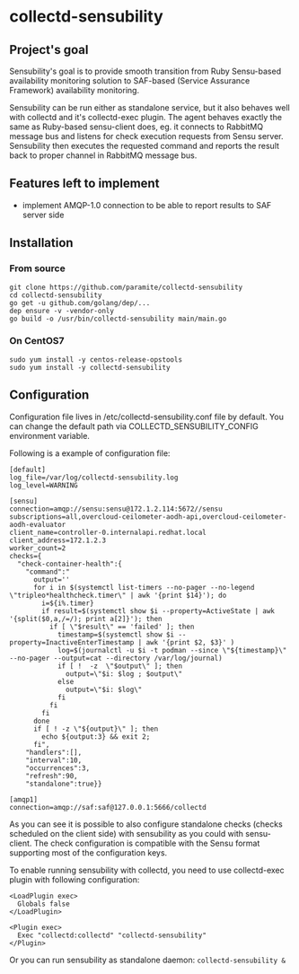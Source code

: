 # collectd-sensubility

## Project's goal

Sensubility's goal is to provide smooth transition from Ruby Sensu-based availability monitoring solution to SAF-based
(Service Assurance Framework) availability monitoring.

Sensubility can be run either as standalone service, but it also behaves well with collectd and it's collectd-exec plugin.
The agent behaves exactly the same as Ruby-based sensu-client does, eg. it connects to RabbitMQ message bus and listens
for check execution requests from Sensu server. Sensubility then executes the requested command and reports the result back
to proper channel in RabbitMQ message bus.

## Features left to implement
  - implement AMQP-1.0 connection to be able to report results to SAF server side

## Installation

### From source
```
git clone https://github.com/paramite/collectd-sensubility
cd collectd-sensubility
go get -u github.com/golang/dep/...
dep ensure -v -vendor-only
go build -o /usr/bin/collectd-sensubility main/main.go
```

### On CentOS7
```
sudo yum install -y centos-release-opstools
sudo yum install -y collectd-sensubility
```

## Configuration

Configuration file lives in /etc/collectd-sensubility.conf file by default. You can change the default path
via COLLECTD_SENSUBILITY_CONFIG environment variable.

Following is a example of configuration file:

```
[default]
log_file=/var/log/collectd-sensubility.log
log_level=WARNING

[sensu]
connection=amqp://sensu:sensu@172.1.2.114:5672//sensu
subscriptions=all,overcloud-ceilometer-aodh-api,overcloud-ceilometer-aodh-evaluator
client_name=controller-0.internalapi.redhat.local
client_address=172.1.2.3
worker_count=2
checks={
  "check-container-health":{
    "command":"
      output=''
      for i in $(systemctl list-timers --no-pager --no-legend \"tripleo*healthcheck.timer\" | awk '{print $14}'); do
        i=${i%.timer}
        if result=$(systemctl show $i --property=ActiveState | awk '{split($0,a,/=/); print a[2]}'); then
          if [ \"$result\" == 'failed' ]; then
            timestamp=$(systemctl show $i --property=InactiveEnterTimestamp | awk '{print $2, $3}' )
            log=$(journalctl -u $i -t podman --since \"${timestamp}\" --no-pager --output=cat --directory /var/log/journal)
            if [ !  -z  \"$output\" ]; then
              output=\"$i: $log ; $output\"
            else
              output=\"$i: $log\"
            fi
          fi
        fi
      done
      if [ ! -z \"${output}\" ]; then
        echo ${output:3} && exit 2;
      fi",
    "handlers":[],
    "interval":10,
    "occurrences":3,
    "refresh":90,
    "standalone":true}}

[amqp1]
connection=amqp://saf:saf@127.0.0.1:5666/collectd
```

As you can see it is possible to also configure standalone checks (checks scheduled on the client side) with sensubility as you could with sensu-client.
The check configuration is compatible with the Sensu format supporting most of the configuration keys.

To enable running sensubility with collectd, you need to use collectd-exec plugin with following configuration:

```
<LoadPlugin exec>
  Globals false
</LoadPlugin>

<Plugin exec>
  Exec "collectd:collectd" "collectd-sensubility"
</Plugin>
```

Or you can run sensubility as standalone daemon: `collectd-sensubility &`
